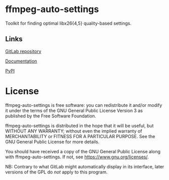 # ffmpeg-auto-settings
Toolkit for finding optimal libx26{4,5} quality-based settings.

## Links
[GitLab repository](https://gitlab.com/liancea/ffmpeg-auto-settings)

[Documentation](https://liancea.gitlab.io/ffmpeg-auto-settings/)

[PyPI](https://pypi.org/project/ffmpeg-auto-settings/)

# License
ffmpeg-auto-settings is free software: you can redistribute it and/or modify it under the terms of the
GNU General Public License Version 3 as published by the Free Software Foundation.

ffmpeg-auto-settings is distributed in the hope that it will be useful, but WITHOUT ANY WARRANTY; without even the
implied warranty of MERCHANTABILITY or FITNESS FOR A PARTICULAR PURPOSE. See the GNU General Public License for more
details.

You should have received a copy of the GNU General Public License along with ffmpeg-auto-settings. If not, see
<https://www.gnu.org/licenses/>.

NB: Contrary to what GitLab might automatically display in its interface, later versions of the GPL do *not* apply to
this program.

